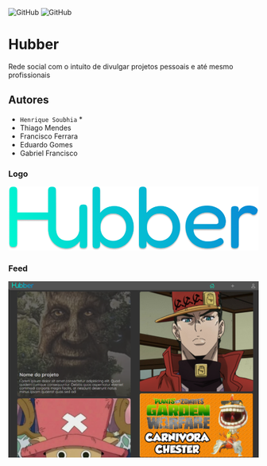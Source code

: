 ![GitHub](https://img.shields.io/github/license/azul182/projeto-tcc?style=for-the-badge)
![GitHub](http://img.shields.io/static/v1?label=STATUS:&message=%20PROJETO%20PAUSADO&color=RED&style=for-the-badge)
# Hubber
Rede social com o intuito de divulgar projetos pessoais e até mesmo profissionais
## Autores
- `Henrique Soubhia` *
- Thiago Mendes
- Francisco Ferrara
- Eduardo Gomes
- Gabriel Francisco
### Logo 
![plot](assets/imgs/Logo.png)
### Feed
![plot](assets/imgs/Capture.PNG)

